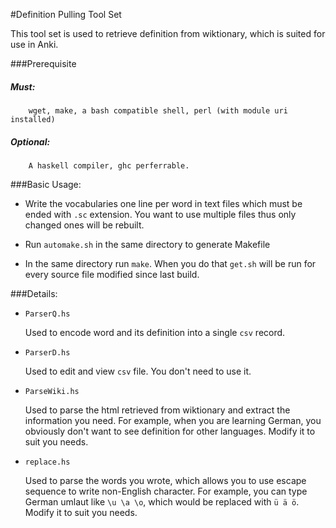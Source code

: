 #Definition Pulling Tool Set


This tool set is used to retrieve definition from wiktionary, which is suited for use in Anki.

###Prerequisite

#####      Must:
        wget, make, a bash compatible shell, perl (with module uri installed)

#####      Optional:
        A haskell compiler, ghc perferrable.

###Basic Usage:

* Write the vocabularies one line per word in text files  which must be ended with `.sc` extension. 
You want to use multiple files thus only changed ones will be rebuilt.

* Run `automake.sh` in the same directory to generate Makefile

* In the same directory run `make`. When you do that `get.sh` will be run for every source file modified since last build.

###Details:

* `ParserQ.hs`

    Used to encode word and its definition into a single `csv` record.

* `ParserD.hs`

    Used to edit and view `csv` file. You don't need to use it.

* `ParseWiki.hs` 

    Used to parse the html retrieved from wiktionary and extract the information you need.
    For example, when you are learning German, you obviously don't want to see definition for other languages.
    Modify it to suit you needs.

* `replace.hs`   

    Used to parse the words you wrote, which allows you to use escape sequence to write non-English character.
    For example, you can type German umlaut like `\u \a \o`, which would be replaced with `ü ä ö`. 
    Modify it to suit you needs.
